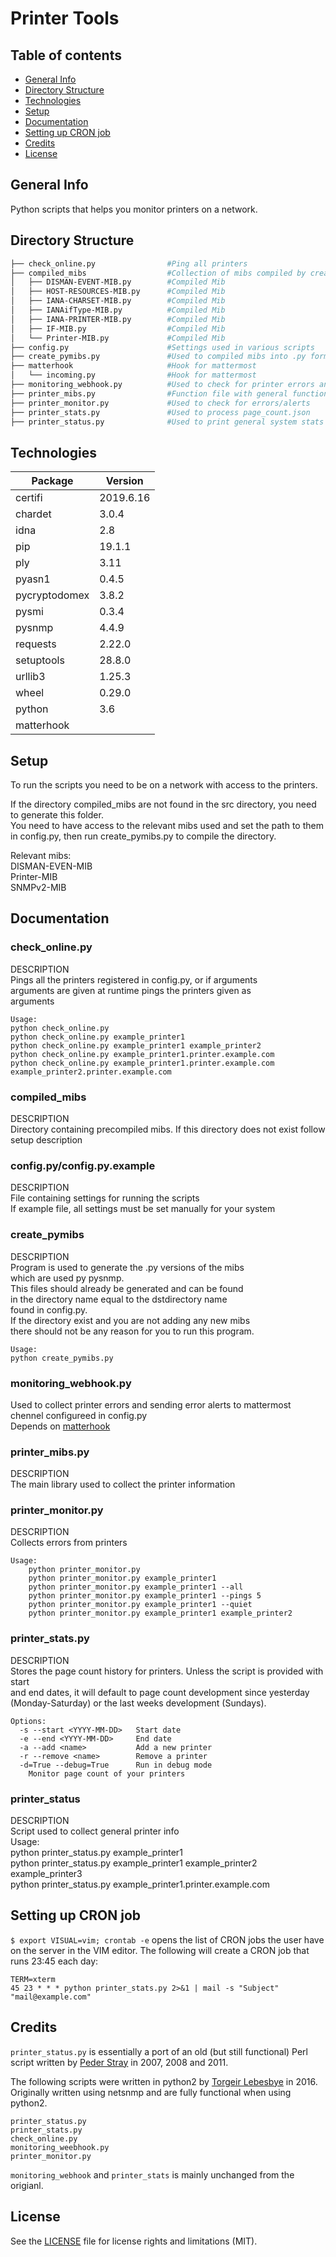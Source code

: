 Printer Tools    
=============    
    
## Table of contents        
* [General Info](#general-info)        
* [Directory Structure](#directory-structure)        
* [Technologies](#technologies)        
* [Setup](#setup)        
* [Documentation](#documentation)        
* [Setting up CRON job](#setting-up-cron-job)        
* [Credits](#credits)        
* [License](#license)        
        
## General Info        
Python scripts that helps you monitor printers on a network.    
    
## Directory Structure        
```bash        
├── check_online.py                #Ping all printers        
├── compiled_mibs                  #Collection of mibs compiled by create_pymibs.py. Pysnmp needs files to be compiled to a .py file.        
│   ├── DISMAN-EVENT-MIB.py        #Compiled Mib        
│   ├── HOST-RESOURCES-MIB.py      #Compiled Mib        
│   ├── IANA-CHARSET-MIB.py        #Compiled Mib        
│   ├── IANAifType-MIB.py          #Compiled Mib        
│   ├── IANA-PRINTER-MIB.py        #Compiled Mib        
│   ├── IF-MIB.py                  #Compiled Mib        
│   └── Printer-MIB.py             #Compiled Mib        
├── config.py                      #Settings used in various scripts        
├── create_pymibs.py               #Used to compiled mibs into .py format used by Pysnmp        
├── matterhook                     #Hook for mattermost        
│   └── incoming.py                #Hook for mattermost        
├── monitoring_webhook.py          #Used to check for printer errors and send collected errors to mattermost channel        
├── printer_mibs.py                #Function file with general functions used in the scripts        
├── printer_monitor.py             #Used to check for errors/alerts        
├── printer_stats.py               #Used to process page_count.json        
├── printer_status.py              #Used to print general system stats of printers. Location, page_count, ink status etc.        
```        
            
## Technologies        
|Package       |Version          | 
|------------- |---------        |
|certifi       |2019.6.16        | 
|chardet       |3.0.4            | 
|idna          |2.8              | 
|pip           |19.1.1           | 
|ply           |3.11             | 
|pyasn1        |0.4.5            | 
|pycryptodomex |3.8.2            | 
|pysmi         |0.3.4            | 
|pysnmp        |4.4.9            | 
|requests      |2.22.0           | 
|setuptools    |28.8.0           | 
|urllib3       |1.25.3           | 
|wheel         |0.29.0           | 
|python        |3.6              | 
|matterhook    |                 |

## Setup        
To run the scripts you need to be on a network with access to the printers.
    
If the directory compiled_mibs are not found in the src directory, you need to generate this folder.      
You need to have access to the relevant mibs used and set the path to them in config.py, then run create_pymibs.py to compile the directory.      
   
Relevant mibs:       
DISMAN-EVEN-MIB    
Printer-MIB    
SNMPv2-MIB    
    
## Documentation    
### check_online.py    
DESCRIPTION    
    Pings all the printers registered in config.py, or if arguments    
    arguments are given at runtime pings the printers given as    
    arguments    
        
    Usage:    
    python check_online.py    
    python check_online.py example_printer1    
    python check_online.py example_printer1 example_printer2    
    python check_online.py example_printer1.printer.example.com    
    python check_online.py example_printer1.printer.example.com example_printer2.printer.example.com    
    
### compiled_mibs    
DESCRIPTION    
    Directory containing precompiled mibs. If this directory does not exist follow setup description      
    
### config.py/config.py.example    
DESCRIPTION    
File containing settings for running the scripts    
If example file, all settings must be set manually for your system    
    
### create_pymibs    
DESCRIPTION    
    Program is used to generate the .py versions of the mibs    
    which are used py pysnmp.    
    This files should already be generated and can be found    
    in the directory name equal to the dstdirectory name    
    found in config.py.    
    If the directory exist and you are not adding any new mibs    
    there should not be any reason for you to run this program.    
    
    Usage:    
    python create_pymibs.py    
    
    
### monitoring_webhook.py    
Used to collect printer errors and sending error alerts to mattermost chennel configureed in config.py      
Depends on [matterhook](https://github.com/numberly/matterhook)    
    
### printer_mibs.py    
DESCRIPTION    
    The main library used to collect the printer information    
    
### printer_monitor.py    
    
DESCRIPTION    
    Collects errors from printers    
        
    Usage:    
        python printer_monitor.py     
        python printer_monitor.py example_printer1    
        python printer_monitor.py example_printer1 --all    
        python printer_monitor.py example_printer1 --pings 5    
        python printer_monitor.py example_printer1 --quiet    
        python printer_monitor.py example_printer1 example_printer2    
    
### printer_stats.py    
DESCRIPTION    
    Stores the page count history for printers. Unless the script is provided with start     
    and end dates, it will default to page count development since yesterday     
    (Monday-Saturday) or the last weeks development (Sundays).    
    
    Options:    
      -s --start <YYYY-MM-DD>   Start date    
      -e --end <YYYY-MM-DD>     End date    
      -a --add <name>           Add a new printer    
      -r --remove <name>        Remove a printer    
      -d=True --debug=True      Run in debug mode    
        Monitor page count of your printers    
    
    
### printer_status    
DESCRIPTION    
    Script used to collect general printer info    
    Usage:    
        python printer_status.py example_printer1     
        python printer_status.py example_printer1 example_printer2 example_printer3     
        python printer_status.py example_printer1.printer.example.com    
    
    
## Setting up CRON job    
`$ export VISUAL=vim; crontab -e` opens the list of CRON jobs the user have on the server in the VIM editor. The following will create a CRON job that runs 23:45 each day:    
    
    TERM=xterm    
    45 23 * * * python printer_stats.py 2>&1 | mail -s "Subject" "mail@example.com"    
    
## Credits    
`printer_status.py` is essentially a port of an old (but still functional) Perl script written by [Peder Stray](https://github.com/pstray) in 2007, 2008 and 2011.     
    
The following scripts were written in python2 by [Torgeir Lebesbye](https://github.com/torgeirl) in 2016. Originally written using netsnmp and are fully functional when using python2.    
```    
printer_status.py    
printer_stats.py    
check_online.py    
monitoring_weebhook.py    
printer_monitor.py    
```    
`monitoring_webhook` and `printer_stats` is mainly unchanged from the origianl.
    
## License    
See the [LICENSE](LICENSE.md) file for license rights and limitations (MIT).    
